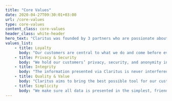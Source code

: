 ```yaml
---
title: "Core Values"
date: 2020-04-27T09:30:01+03:00
url: /core-values
type: core-values
content_class: core-values
header_class: white-header
hero_text: "Claritus was founded by 3 partners who are passionate about our work and remind ourselves daily to stay grounded and remain humble."
values_list:
    - title: Loyalty
      body: "Our customers are central to what we do and come before everything else. Our loyalty, therefore, will always be to them."
    - title: Privacy & Security
      body: "We hold our customers’ privacy, security, and anonymity in the highest importance, which is why we are committed to the highest standards of data security and encryption. We will never share or sell      information with any third parties."
    - title: Integrity
      body: "The information presented via Claritus is never interfered with in any way. We do not have access to our customers’ data, and the numbers are what they are, good or bad."
    - title: Quality & Value
      body: "Claritus aims to bring the best possible tool for our customers’ money. We aren’t interested in taking a piece of their pie. Our subscription pricing is affordable and the same for everyone, and never calculated on a percentage of anyone’s wealth."
    - title: Simplicity
      body: "We make sure all data is presented in the simplest, friendliest way - in plain English and in plain numbers - so that our customers can easily absorb and understand the full scope of their assets."
---
```


